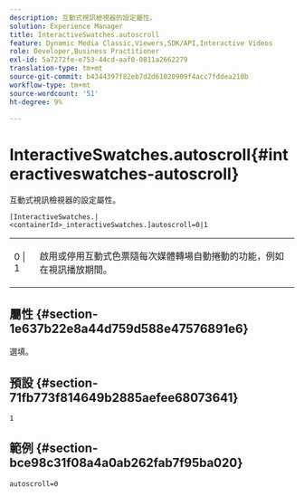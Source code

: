 ```yaml
---
description: 互動式視訊檢視器的設定屬性。
solution: Experience Manager
title: InteractiveSwatches.autoscroll
feature: Dynamic Media Classic,Viewers,SDK/API,Interactive Videos
role: Developer,Business Practitioner
exl-id: 5a7272fe-e753-44cd-aaf0-0811a2662279
translation-type: tm+mt
source-git-commit: b4344397f82eb7d2d61020909f4acc7fddea210b
workflow-type: tm+mt
source-wordcount: '51'
ht-degree: 9%

---
```


# InteractiveSwatches.autoscroll{#interactiveswatches-autoscroll}

互動式視訊檢視器的設定屬性。

`[InteractiveSwatches.|<containerId>_interactiveSwatches.]autoscroll=0|1`

<table id="table_441553CD34C94A58A9D7CBF772DEDDB6"> 
 <tbody> 
  <tr> 
   <td colname="col1"> <p> <span class="codeph"> 0 | 1</span> </p> </td> 
   <td colname="col2"> <p> 啟用或停用互動式色票隨每次媒體轉場自動捲動的功能，例如在視訊播放期間。 </p> </td> 
  </tr> 
 </tbody> 
</table>

## 屬性 {#section-1e637b22e8a44d759d588e47576891e6}

選填。

## 預設 {#section-71fb773f814649b2885aefee68073641}

`1`

## 範例 {#section-bce98c31f08a4a0ab262fab7f95ba020}

```
autoscroll=0
```
